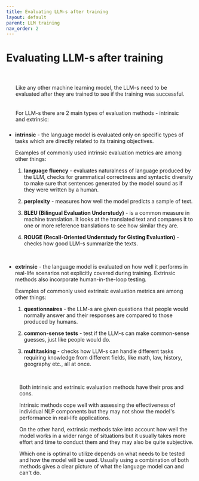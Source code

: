 ```yaml
---
title: Evaluating LLM-s after training
layout: default
parent: LLM training
nav_order: 2
---
```


# Evaluating LLM-s after training

   
<p style= "padding: 35px 25px 10px;">Like any other machine learning model, the LLM-s need to be evaluated after they are trained to see if the training was successful.</p>
   
   
<p style= "padding: 10px 25px 10px;">For LLM-s there are 2 main types of evaluation methods - intrinsic and extrinsic:

- **intrinsic** - the language model is evaluated only on specific types of tasks which are directly related to its training objectives.

  Examples of commonly used intrinsic evaluation metrics are among other things:

  1. **language fluency** - evaluates naturalness of language produced by the LLM, checks for grammatical correctness and syntactic diversity to make sure that sentences generated by the model sound as if they were written by a human.
   
  2. **perplexity** - measures how well the model predicts a sample of text. 
   
  3. **BLEU (Bilingual Evaluation Understudy)** - is a common measure in machine translation. It looks at the translated text and compares it to one or more reference translations to see how similar they are.  
   
  4. **ROUGE (Recall-Oriented Understudy for Gisting Evaluation)** - checks how good LLM-s summarize the texts.
   <br>
   

- **extrinsic** - the language model is evaluated on how well it performs in real-life scenarios not explicitly covered during training. Extrinsic methods also incorporate human-in-the-loop testing.

  Examples of commonly used extrinsic evaluation metrics are among other things:

  1. **questionnaires** - the LLM-s are given questions that people would normally answer and their responses are compared to those produced by humans.
   
  2. **common-sense tests** - test if the LLM-s can make common-sense guesses, just like people would do.
   
  3. **multitasking** - checks how LLM-s can handle different tasks requiring knowledge from different fields, like math, law, history, geography etc., all at once.

<br> 

  <p style= "padding-left: 35px;"> Both intrinsic and extrinsic evaluation methods have their pros and cons.</p>

  <p style= "padding-left: 35px;">Intrinsic methods cope well with assessing the effectiveness of individual NLP components but they may not show the model's performance in real-life applications.</p>

  <p style= "padding-left: 35px;">On the other hand, extrinsic methods take into account how well the model works in a wider range of situations but it usually takes more effort and time to conduct them and they may also be quite subjective.</p> 

  <p style= "padding-left: 35px;">Which one is optimal to utilize depends on what needs to be tested and how the model will be used. Usually using a combination of both methods gives a clear picture of what the language model can and can't do.</p>


